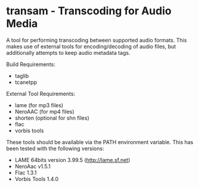 transam - Transcoding for Audio Media
=====================================

  A tool for performing transcoding between supported audio formats. This makes use of external tools for encoding/decoding of audio files, but additionally attempts to keep audio metadata tags.

 Build Requirements:

  * taglib
  * tcanetpp 

 External Tool Requirements:

  * lame  (for mp3 files)
  * NeroAAC (for mp4 files)
  * shorten (optional for shn files)
  * flac
  * vorbis tools

These tools should be available via the PATH environment variable.
This has been tested with the following versions:

 * LAME 64bits version 3.99.5 (http://lame.sf.net)
 * NeroAac v1.5.1
 * Flac 1.3.1
 * Vorbis Tools 1.4.0

